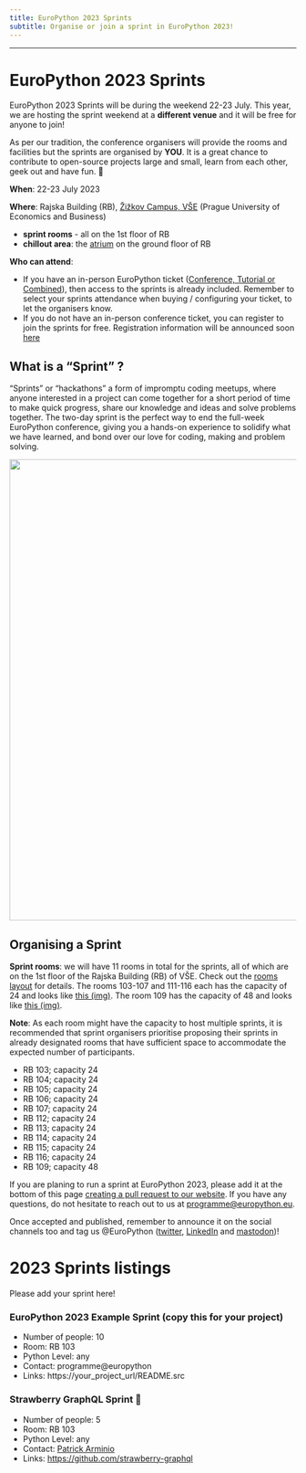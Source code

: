 ```yaml
---
title: EuroPython 2023 Sprints
subtitle: Organise or join a sprint in EuroPython 2023!
---
```


<!-- <div style={{textAlign: "center"}}>
  <Note>EuroPython 2023 Sprint Info </Note>
</div>

- **ROOMS**
  - Sprint Room 1: ****
  - Sprint Room 2: ****
  - Sprint Room 3: ****
  - Quiet Room: ****

- **SCHEDULE** -->

---

# EuroPython 2023 Sprints #

EuroPython 2023 Sprints will be during the weekend 22-23 July. This year, we are hosting the sprint weekend at a **different venue** and it will be free for anyone to join!

As per our tradition, the conference organisers will provide the rooms and facilities but the sprints are organised by **YOU**. It is a great chance to contribute to open-source projects large and small, learn from each other, geek out and have fun. 🐍

**When**: 22-23 July 2023

**Where**: Rajska Building (RB), [Žižkov Campus, VŠE](https://www.vse.cz/english/about-vse/profile/campus/) (Prague University of Economics and Business)
- **sprint rooms** - all on the 1st floor of RB
- **chillout area**: the [atrium](https://drive.google.com/file/d/19qKwC7fmxupRINP5Pvj6Npe_eq0czI6Y/view?usp=sharing) on the ground floor of RB

<!-- TODO: link map / page about sprint venue -->
**Who can attend**:
- If you have an in-person EuroPython ticket ([Conference, Tutorial or Combined](s#ticket-types)), then access to the sprints is already included. Remember to select your sprints attendance when buying / configuring your ticket, to let the organisers know.
- If you do not have an in-person conference ticket, you can register to join the sprints for free. Registration information will be announced soon [here](tickets#sprint-tickets)

## What is a “Sprint” ?

 “Sprints” or “hackathons” a form of impromptu coding meetups, where anyone interested in a project can come together for a short period of time to make quick progress, share our knowledge and ideas and solve problems together. The two-day sprint is the perfect way to end the full-week EuroPython conference, giving you a hands-on experience to solidify what we have learned, and bond over our love for coding, making and problem solving.  

<img src="/img/sprint_collection.png__2420x1619_q85_crop_subsampling-2_upscale.png" width="1210" height="808"   />


## Organising a Sprint

**Sprint rooms**: we will have 11 rooms in total for the sprints, all of which are on the 1st floor of the Rajska Building (RB) of VŠE. Check out the [rooms layout](https://drive.google.com/file/d/1N2Q_jB3j4LRXS15WJI2STlXvBkGABbgC/view?usp=sharing) for details. The rooms 103-107 and 111-116 each has the capacity of 24 and looks like [this (img)](https://drive.google.com/file/d/1J2ffugSUZcx4oZO6LGMsUjPL1Z2ZrWw1/view?usp=sharing). The room 109 has the capacity of 48 and looks like [this (img)](https://drive.google.com/file/d/1iVOMcF5IxSGH4TgpDoby1bEQDBMLWhhP/view?usp=sharing).

**Note**: As each room might have the capacity to host multiple sprints, it is recommended that sprint organisers prioritise proposing their sprints in already designated rooms that have sufficient space to accommodate the expected number of participants.

- RB 103; capacity 24
- RB 104; capacity 24
- RB 105; capacity 24
- RB 106; capacity 24
- RB 107; capacity 24
- RB 112; capacity 24
- RB 113; capacity 24
- RB 114; capacity 24
- RB 115; capacity 24
- RB 116; capacity 24
- RB 109; capacity 48

If you are planing to run a sprint at EuroPython 2023, please add it at the bottom of this page [creating a pull request to our website](https://github.com/EuroPython/website/blob/main/data/pages-content/sprints.md). If you have any questions, do not hesitate to reach out to us at programme@europython.eu.

Once accepted and published, remember to announce it on the social channels too and tag us @EuroPython ([twitter](https://twitter.com/europython), [LinkedIn](https://www.linkedin.com/company/europython/) and [mastodon](https://fosstodon.org/@europython))!

# 2023 Sprints listings

Please add your sprint here!

### EuroPython 2023 Example Sprint (copy this for your project)

- Number of people: 10
- Room: RB 103
- Python Level: any
- Contact: programme@europython
- Links: https://your_project_url/README.src


### Strawberry GraphQL Sprint 🍓
- Number of people: 5
- Room: RB 103
- Python Level: any
- Contact:  [Patrick Arminio](https://github.com/patrick91)
- Links: https://github.com/strawberry-graphql
